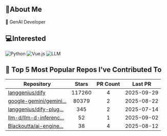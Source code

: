 ## 💫About Me 
🌱 GenAI Developer

## 💻Interested
![Python](https://img.shields.io/badge/python-3670A0?style=for-the-badge&logo=python&logoColor=ffdd54)   ![Vue.js](https://img.shields.io/badge/vuejs-%2335495e.svg?style=for-the-badge&logo=vuedotjs&logoColor=%234FC08D)  ![LLM](https://img.shields.io/badge/LLM-%23412991.svg?style=for-the-badge&logo=openai&logoColor=white)

## 🌟 Top 5 Most Popular Repos I've Contributed To

| Repository | Stars | PR Count | Last PR |
|-----|:---:|:---:|:---:|
| [langgenius/dify](https://github.com/langgenius/dify) | 117260 | 4 | 2025-09-29 |
| [google-gemini/gemini...](https://github.com/google-gemini/gemini-cli) | 80379 | 2 | 2025-08-22 |
| [langgenius/dify-plug...](https://github.com/langgenius/dify-plugin-daemon) | 345 | 2 | 2025-07-14 |
| [llm-d/llm-d-inferenc...](https://github.com/llm-d/llm-d-inference-sim) | 52 | 1 | 2025-09-02 |
| [Blackoutta/ai-engine...](https://github.com/Blackoutta/ai-engineer-training) | 38 | 4 | 2025-08-12 |

